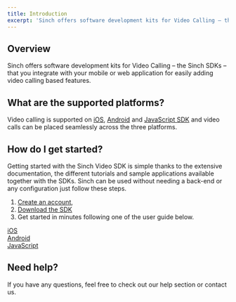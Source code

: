 ```yaml
---
title: Introduction
excerpt: 'Sinch offers software development kits for Video Calling – the Sinch SDKs – that you integrate with your mobile or web application. Find out more information.'
---
```

## Overview

Sinch offers software development kits for Video Calling – the Sinch SDKs – that you integrate with your mobile or web application for easily adding video calling based features.

## What are the supported platforms?

Video calling is supported on [iOS](doc:video-for-ios), [Android](doc:video-for-android) and [JavaScript SDK](doc:video-for-javascript) and video calls can be placed seamlessly across the three platforms.

## How do I get started?

Getting started with the Sinch Video SDK is simple thanks to the extensive documentation, the different tutorials and sample applications available together with the SDKs. Sinch can be used without needing a back-end or any configuration just follow these steps.

1.  [Create an account](https://portal.sinch.com/#/signup),
2.  [Download the SDK](https://sinch.readme.io/page/downloads)
3.  Get started in minutes following one of the user guide below.

<div class="magic-block-html">
  <div class="ug-links">
    <div class="row">
      <a href="./video-for-ios" class="col-md-4 ug-link">
        <div class="ug-title">
          <span class="title">iOS</span>
        </div>
      </a>
      <a href="./video-for-android" class="col-md-4 ug-link">
        <div class="ug-title">
          <span class="title">Android</span>
        </div>
      </a>
      <a href="./video-for-javascript" class="col-md-4 ug-link">
        <div class="ug-title">
          <span class="title">JavaScript</span>
        </div>
      </a>
    </div>
  </div>
</div>

## Need help?

If you have any questions, feel free to check out our help section or contact us.
